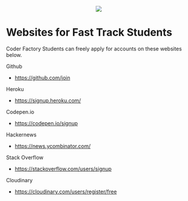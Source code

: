<p align="center"><img src="https://github.com/coder-factory-academy/cf-guidline-css/blob/master/CFA.png"></p>


# Websites for Fast Track Students

Coder Factory Students can freely apply for accounts on these websites below.

Github
  - https://github.com/join


Heroku
  - https://signup.heroku.com/


Codepen.io
  - https://codepen.io/signup


Hackernews
  - https://news.ycombinator.com/


Stack Overflow
  - https://stackoverflow.com/users/signup

Cloudinary
  - https://cloudinary.com/users/register/free

